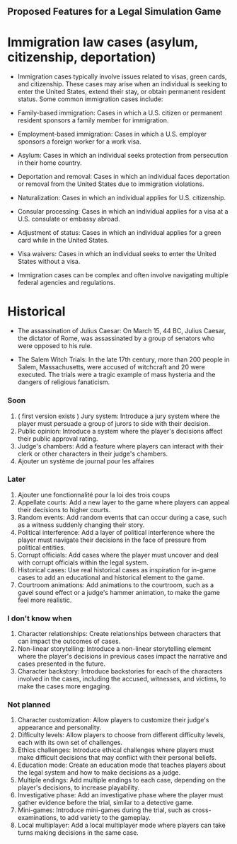 ## Proposed Features for a Legal Simulation Game

# Immigration law cases (asylum, citizenship, deportation)

- Immigration cases typically involve issues related to visas, green cards,
  and citizenship.
  These cases may arise when an individual is seeking to enter the United States,
  extend their stay, or obtain permanent resident status. Some common immigration cases include:

- Family-based immigration: Cases in which a U.S. citizen or
  permanent resident sponsors a family member for immigration.

- Employment-based immigration: Cases in which a U.S.
  employer sponsors a foreign worker for a work visa.

- Asylum: Cases in which an individual seeks protection
  from persecution in their home country.

- Deportation and removal: Cases in which an individual faces deportation
  or removal from the United States due to immigration violations.

- Naturalization: Cases in which an individual applies for U.S. citizenship.

- Consular processing: Cases in which an individual applies for
  a visa at a U.S. consulate or embassy abroad.

- Adjustment of status: Cases in which an individual applies
  for a green card while in the United States.

- Visa waivers: Cases in which an individual seeks to enter
  the United States without a visa.

- Immigration cases can be complex and often involve navigating multiple
  federal agencies and regulations.

# Historical

- The assassination of Julius Caesar: On March 15, 44 BC, Julius Caesar, the dictator of Rome,
  was assassinated by a group of senators who were opposed to his rule.

- The Salem Witch Trials: In the late 17th century, more than 200 people in Salem, Massachusetts,
  were accused of witchcraft and 20 were executed.
  The trials were a tragic example of mass hysteria and the dangers of religious fanaticism.

### Soon

1. ( first version exists ) Jury system: Introduce a jury system where the player must persuade a group of jurors to
   side with their decision.
2. Public opinion: Introduce a system where the player's decisions affect their public approval rating.
3. Judge's chambers: Add a feature where players can interact with their clerk or other characters in their judge's
   chambers.
4. Ajouter un système de journal pour les affaires

### Later

1. Ajouter une fonctionnalité pour la loi des trois coups
2. Appellate courts: Add a new layer to the game where players can appeal their decisions to higher courts.
3. Random events: Add random events that can occur during a case, such as a witness suddenly changing their story.
4. Political interference: Add a layer of political interference where the player must navigate their decisions in the
   face of pressure from political entities.
5. Corrupt officials: Add cases where the player must uncover and deal with corrupt officials within the legal system.
6. Historical cases: Use real historical cases as inspiration for in-game cases to add an educational and historical
   element to the game.
7. Courtroom animations: Add animations to the courtroom, such as a gavel sound effect or a judge's hammer animation,
   to make the game feel more realistic.

### I don't know when

1. Character relationships: Create relationships between characters that can impact the outcomes of cases.
2. Non-linear storytelling: Introduce a non-linear storytelling element where the player's decisions in previous cases
   impact the narrative and cases presented in the future.
3. Character backstory: Introduce backstories for each of the characters involved in the cases, including the accused,
   witnesses, and victims, to make the cases more engaging.

### Not planned

1. Character customization: Allow players to customize their judge's appearance and personality.
2. Difficulty levels: Allow players to choose from different difficulty levels, each with its own set of challenges.
3. Ethics challenges: Introduce ethical challenges where players must make difficult decisions that may conflict with
   their personal beliefs.
4. Education mode: Create an education mode that teaches players about the legal system and how to make decisions as a
   judge.
5. Multiple endings: Add multiple endings to each case, depending on the player's decisions, to increase playability.
6. Investigative phase: Add an investigative phase where the player must gather evidence before the trial, similar to a
   detective game.
7. Mini-games: Introduce mini-games during the trial, such as cross-examinations, to add variety to the gameplay.
8. Local multiplayer: Add a local multiplayer mode where players can take turns making decisions in the same case.
